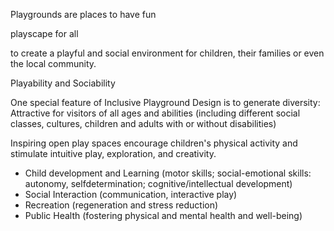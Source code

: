 Playgrounds are places to have fun

playscape for all

to create a playful and social environment for children, their families or even the local community.

Playability and Sociability

One special feature of Inclusive Playground Design is to generate diversity:
Attractive for visitors of all ages and abilities (including different social classes, cultures, children and adults with or without disabilities)

Inspiring open play spaces encourage children's physical activity and stimulate intuitive play, exploration, and creativity.

- Child development and Learning (motor skills; social-emotional skills: autonomy, selfdetermination; cognitive/intellectual development)
- Social Interaction (communication, interactive play)
- Recreation (regeneration and stress reduction)
- Public Health (fostering physical and mental health and well-being)
